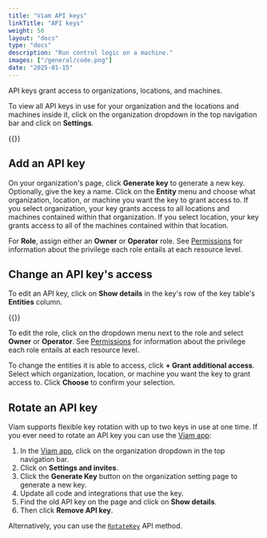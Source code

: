 ```yaml
---
title: "Viam API keys"
linkTitle: "API keys"
weight: 50
layout: "docs"
type: "docs"
description: "Run control logic on a machine."
images: ["/general/code.png"]
date: "2025-01-15"
---
```


API keys grant access to organizations, locations, and machines.

To view all API keys in use for your organization and the locations and machines inside it, click on the organization dropdown in the top navigation bar and click on **Settings**.

{{<imgproc src="/fleet/api-keys.png" resize="700x" declaredimensions=true alt="API Keys table" class="shadow" >}}

## Add an API key

On your organization's page, click **Generate key** to generate a new key.
Optionally, give the key a name.
Click on the **Entity** menu and choose what organization, location, or machine you want the key to grant access to.
If you select organization, your key grants access to all locations and machines contained within that organization.
If you select location, your key grants access to all of the machines contained within that location.

For **Role**, assign either an **Owner** or **Operator** role.
See [Permissions](/manage/manage/rbac/) for information about the privilege each role entails at each resource level.

## Change an API key's access

To edit an API key, click on **Show details** in the key's row of the key table's **Entities** column.

{{<imgproc src="/fleet/additional-details.png" resize="700x" declaredimensions=true alt="Additional details for a key" class="shadow" >}}

To edit the role, click on the dropdown menu next to the role and select **Owner** or **Operator**.
See [Permissions](/manage/manage/rbac/) for information about the privilege each role entails at each resource level.

To change the entities it is able to access, click **+ Grant additional access**.
Select which organization, location, or machine you want the key to grant access to.
Click **Choose** to confirm your selection.

## Rotate an API key

Viam supports flexible key rotation with up to two keys in use at one time.
If you ever need to rotate an API key you can use the [Viam app](https://app.viam.com/):

1. In the [Viam app](https://app.viam.com/), click on the organization dropdown in the top navigation bar.
1. Click on **Settings and invites**.
1. Click the **Generate Key** button on the organization setting page to generate a new key.
1. Update all code and integrations that use the key.
1. Find the old API key on the page and click on **Show details**.
1. Then click **Remove API key**.

Alternatively, you can use the [`RotateKey`](/dev/reference/apis/fleet/#rotatekey) API method.
